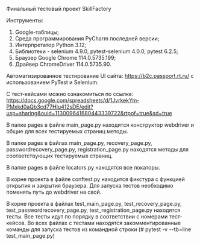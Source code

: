 Финальный тестовый проект SkillFactory

Инструменты:

1. Google-таблицы;
2. Среда программирования PyCharm последней версии;
3. Интерпретатор Python 3.12; 
4. Библиотеки - selenium 4.9.0, pytest-selenium 4.0.0, pytest 6.2.5; 
5. Браузер Google Chrome 114.0.5735.199;
6. Драйвер ChromeDriver 114.0.5735.90.

Автоматизированное тестирование UI сайта: https://b2c.passport.rt.ru/ с использованием PyTest и Selenium.

С тест-кейсами можно ознакомиться по ссылке: https://docs.google.com/spreadsheets/d/1JvrkekYm-PMxkd0aQb3cd77HIu412sDE/edit?usp=sharing&ouid=113009641680443339722&rtpof=true&sd=true

В папке pages в файле main_page.py находится конструктор webdriver и общие для всех тестируемых страниц методы.

В папке pages в файлах main_page.py, recovery_page.py, passwordrecovery_page.py, registration_page.py находятся методы для соответствующих тестируемых страниц.

В папке pages в файле locators.py находятся все локаторы.

В корне проекта в файле conftest.py находится фикстура с функцией открытия и закрытия браузера. Для запуска тестов необходимо поменять путь до webdriver на свой.

В корне проекта в файлах test_main_page.py, test_recovery_page.py, test_passwordrecovery_page.py, test_registration_page.py находятся тесты. Все тесты идут по порядку в соответствии с номерами тест-кейсов. Во всех файлах с тестами находятся закомментированные команды для запуска тестов из командной строки (# pytest -v --tb=line test_main_page.py)


